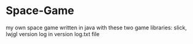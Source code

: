 # Space-Game
my own space game written in java with these two game libraries: slick, lwjgl
version log in version log.txt file
